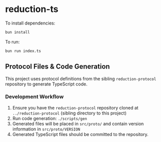 # reduction-ts

To install dependencies:

```bash
bun install
```

To run:

```bash
bun run index.ts
```

## Protocol Files & Code Generation

This project uses protocol definitions from the sibling `reduction-protocol` repository to generate TypeScript code.

### Development Workflow

1. Ensure you have the `reduction-protocol` repository cloned at `../reduction-protocol` (sibling directory to this project)
2. Run code generation: `./scripts/gen`
3. Generated files will be placed in `src/proto/` and contain version information in `src/proto/VERSION`
4. Generated TypeScript files should be committed to the repository.
